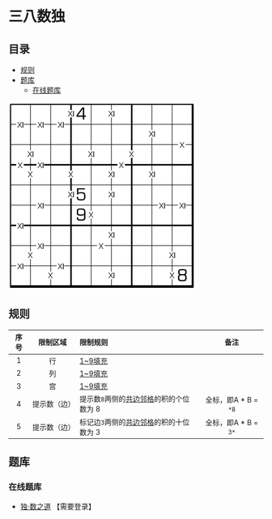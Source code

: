 # 三八数独
<!-- START doctoc generated TOC please keep comment here to allow auto update -->
<!-- DON'T EDIT THIS SECTION, INSTEAD RE-RUN doctoc TO UPDATE -->
## 目录

- [规则](#%E8%A7%84%E5%88%99)
- [题库](#%E9%A2%98%E5%BA%93)
  - [在线题库](#%E5%9C%A8%E7%BA%BF%E9%A2%98%E5%BA%93)

<!-- END doctoc generated TOC please keep comment here to allow auto update -->

![题](../../../../../images/sudoku/XI数独.png)

## 规则

| 序号  |  限制区域  | 限制规则                     |        备注        |
|:---:|:------:|:-------------------------|:----------------:|
|  1  |   行    | [1~9填充]                  |                  |
|  2  |   列    | [1~9填充]                  |                  |
|  3  |   宫    | [1~9填充]                  |                  |
|  4  | 提示数（边） | 提示数`8`两侧的[共边邻格]的积的个位数为 8 | 全标，即A * B = `*8` |
|  5  | 提示数（边） | 标记边`3`两侧的[共边邻格]的积的十位数为 3 | 全标，即A * B = `3*` |

## 题库

### 在线题库

- [独·数之道](http://www.sudokufans.org.cn/lx/game.index.php?type=38) 【需要登录】

[1~9填充]: ../../../../../rules.md#1to9填充
[共边邻格]: ../../../../../rules.md#共边邻格
